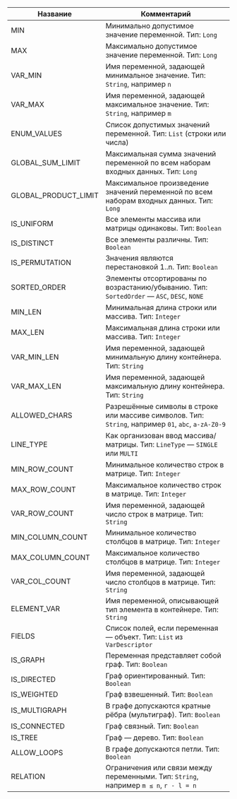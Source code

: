 | Название             | Комментарий                                                                                         |
|----------------------|-----------------------------------------------------------------------------------------------------|
| MIN                  | Минимально допустимое значение переменной. Тип: `Long`                                              |
| MAX                  | Максимально допустимое значение переменной. Тип: `Long`                                             |
| VAR_MIN              | Имя переменной, задающей минимальное значение. Тип: `String`, например `n`                          |
| VAR_MAX              | Имя переменной, задающей максимальное значение. Тип: `String`, например `m`                         |
| ENUM_VALUES          | Список допустимых значений переменной. Тип: `List` (строки или числа)                               |
| GLOBAL_SUM_LIMIT     | Максимальная сумма значений переменной по всем наборам входных данных. Тип: `Long`                  |
| GLOBAL_PRODUCT_LIMIT | Максимальное произведение значений переменной по всем наборам входных данных. Тип: `Long`           |
| IS_UNIFORM           | Все элементы массива или матрицы одинаковы. Тип: `Boolean`                                          |
| IS_DISTINCT          | Все элементы различны. Тип: `Boolean`                                                               |
| IS_PERMUTATION       | Значения являются перестановкой 1..n. Тип: `Boolean`                                                |
| SORTED_ORDER         | Элементы отсортированы по возрастанию/убыванию. Тип: `SortedOrder` — `ASC`, `DESC`, `NONE`          |
| MIN_LEN              | Минимальная длина строки или массива. Тип: `Integer`                                                |
| MAX_LEN              | Максимальная длина строки или массива. Тип: `Integer`                                               |
| VAR_MIN_LEN          | Имя переменной, задающей минимальную длину контейнера. Тип: `String`                                |
| VAR_MAX_LEN          | Имя переменной, задающей максимальную длину контейнера. Тип: `String`                               |
| ALLOWED_CHARS        | Разрешённые символы в строке или массиве символов. Тип: `String`, например `01`, `abc`, `a-zA-Z0-9` |
| LINE_TYPE            | Как организован ввод массива/матрицы. Тип: `LineType` — `SINGLE` или `MULTI`                        |
| MIN_ROW_COUNT        | Минимальное количество строк в матрице. Тип: `Integer`                                              |
| MAX_ROW_COUNT        | Максимальное количество строк в матрице. Тип: `Integer`                                             |
| VAR_ROW_COUNT        | Имя переменной, задающей число строк в матрице. Тип: `String`                                       |
| MIN_COLUMN_COUNT     | Минимальное количество столбцов в матрице. Тип: `Integer`                                           |
| MAX_COLUMN_COUNT     | Максимальное количество столбцов в матрице. Тип: `Integer`                                          |
| VAR_COL_COUNT        | Имя переменной, задающей число столбцов в матрице. Тип: `String`                                    |
| ELEMENT_VAR          | Имя переменной, описывающей тип элемента в контейнере. Тип: `String`                                |
| FIELDS               | Список полей, если переменная — объект. Тип: `List` из `VarDescriptor`                              |
| IS_GRAPH             | Переменная представляет собой граф. Тип: `Boolean`                                                  |
| IS_DIRECTED          | Граф ориентированный. Тип: `Boolean`                                                                |
| IS_WEIGHTED          | Граф взвешенный. Тип: `Boolean`                                                                     |
| IS_MULTIGRAPH        | В графе допускаются кратные рёбра (мультиграф). Тип: `Boolean`                                      |
| IS_CONNECTED         | Граф связный. Тип: `Boolean`                                                                        |
| IS_TREE              | Граф — дерево. Тип: `Boolean`                                                                       |
| ALLOW_LOOPS          | В графе допускаются петли. Тип: `Boolean`                                                           |
| RELATION             | Ограничения или связи между переменными. Тип: `String`, например `m ≤ n`, `r - l = n`               |